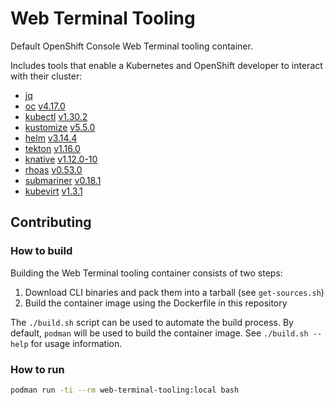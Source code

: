 # Web Terminal Tooling

Default OpenShift Console Web Terminal tooling container.

Includes tools that enable a Kubernetes and OpenShift developer to interact with their cluster:
- [jq](https://github.com/stedolan/jq)
- [oc](https://github.com/openshift/origin) [v4.17.0](https://mirror.openshift.com/pub/openshift-v4/x86_64/clients/ocp/4.17.0/)
- [kubectl](https://github.com/kubernetes/kubectl) [v1.30.2](https://mirror.openshift.com/pub/openshift-v4/x86_64/clients/ocp/4.17.0/)
- [kustomize](https://github.com/kubernetes-sigs/kustomize) [v5.5.0](https://github.com/kubernetes-sigs/kustomize/tree/kustomize/v5.5.0)
- [helm](https://helm.sh/) [v3.14.4](https://mirror.openshift.com/pub/openshift-v4/x86_64/clients/helm/3.14.4)
- [tekton](https://github.com/tektoncd/cli) [v1.16.0](https://mirror.openshift.com/pub/openshift-v4/x86_64/clients/pipelines/1.16.0/)
- [knative](https://github.com/knative/client) [v1.12.0-10](https://mirror.openshift.com/pub/openshift-v4/x86_64/clients/serverless/1.12.0-10/)
- [rhoas](https://github.com/redhat-developer/app-services-cli) [v0.53.0](https://github.com/redhat-developer/app-services-cli/tree/v0.53.0)
- [submariner](https://github.com/submariner-io/submariner) [v0.18.1](https://github.com/submariner-io/subctl/tree/v0.18.1)
- [kubevirt](https://github.com/kubevirt/kubevirt) [v1.3.1](https://github.com/kubevirt/kubevirt/tree/v1.3.1)

## Contributing

### How to build

Building the Web Terminal tooling container consists of two steps:
1. Download CLI binaries and pack them into a tarball (see `get-sources.sh`)
2. Build the container image using the Dockerfile in this repository

The `./build.sh` script can be used to automate the build process. By default, `podman` will be used to build the container image. See `./build.sh --help` for usage information.

### How to run

```bash
podman run -ti --rm web-terminal-tooling:local bash
```
